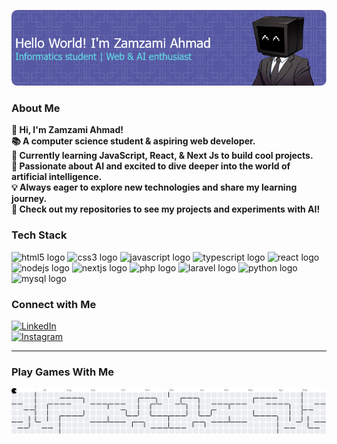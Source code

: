 ![Zamzami Ahmad](zamzamiahmad.png)

### About Me

**👋 Hi, I'm Zamzami Ahmad!**  
**📚 A computer science student & aspiring web developer.**  
**🚀 Currently learning JavaScript, React, & Next Js to build cool projects.**  
**🤖 Passionate about AI and excited to dive deeper into the world of artificial intelligence.**  
**💡 Always eager to explore new technologies and share my learning journey.**  
**🔧 Check out my repositories to see my projects and experiments with AI!**


### Tech Stack

<div align="left">
  <img src="https://cdn.jsdelivr.net/gh/devicons/devicon/icons/html5/html5-original.svg" height="40" alt="html5 logo"  />
  <img src="https://cdn.jsdelivr.net/gh/devicons/devicon/icons/css3/css3-original.svg" height="40" alt="css3 logo"  />
  <img src="https://cdn.jsdelivr.net/gh/devicons/devicon/icons/javascript/javascript-original.svg" height="40" alt="javascript logo"  />
  <img src="https://cdn.jsdelivr.net/gh/devicons/devicon/icons/typescript/typescript-original.svg" height="40" alt="typescript logo"  />
  <img src="https://cdn.jsdelivr.net/gh/devicons/devicon/icons/react/react-original.svg" height="40" alt="react logo"  />
  <img src="https://cdn.jsdelivr.net/gh/devicons/devicon/icons/nodejs/nodejs-original.svg" height="40" alt="nodejs logo"  />
  <img src="https://cdn.jsdelivr.net/gh/devicons/devicon/icons/nextjs/nextjs-original.svg" height="40" alt="nextjs logo"  />
  <img src="https://cdn.jsdelivr.net/gh/devicons/devicon/icons/php/php-original.svg" height="40" alt="php logo"  />
  <img src="https://cdn.jsdelivr.net/gh/devicons/devicon/icons/laravel/laravel-original.svg" height="40" alt="laravel logo"  />
  <img src="https://cdn.jsdelivr.net/gh/devicons/devicon/icons/python/python-original.svg" height="40" alt="python logo"  />
  <img src="https://cdn.jsdelivr.net/gh/devicons/devicon/icons/mysql/mysql-original.svg" height="40" alt="mysql logo"  />
</div>

### Connect with Me

[![LinkedIn](https://img.shields.io/badge/LinkedIn-0A66C2?style=for-the-badge&logo=linkedin&logoColor=white)](https://www.linkedin.com/in/your-profile)  
[![Instagram](https://img.shields.io/badge/Instagram-E4405F?style=for-the-badge&logo=instagram&logoColor=white)](https://www.instagram.com/zamzami.ahmd/)


---

### Play Games With Me

<picture>
  <source media="(prefers-color-scheme: dark)" srcset="https://raw.githubusercontent.com/ZetSphere/ZetSphere/output/pacman-contribution-graph-dark.svg">
  <source media="(prefers-color-scheme: light)" srcset="https://raw.githubusercontent.com/ZetSphere/ZetSphere/output/pacman-contribution-graph.svg">
  <img alt="pacman contribution graph" src="https://raw.githubusercontent.com/ZetSphere/ZetSphere/output/pacman-contribution-graph.svg">
</picture>
